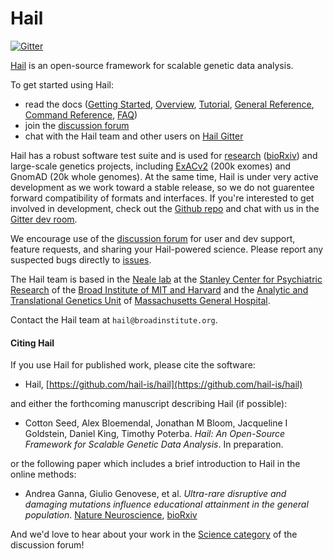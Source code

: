 # Hail

[![Gitter](https://badges.gitter.im/hail-is/hail.svg)](https://gitter.im/hail-is/hail?utm_source=badge&utm_medium=badge&utm_campaign=pr-badge)

[Hail](https://hail.is) is an open-source framework for scalable genetic data analysis.

To get started using Hail:

- read the docs ([Getting Started](https://hail.is/getting_started.html), [Overview](https://hail.is/overview.html), [Tutorial](https://hail.is/tutorial.html), [General Reference](https://hail.is/reference.html), [Command Reference](https://hail.is/commands.html), [FAQ](https://hail.is/faq.html))
- join the [discussion forum](http://discuss.hail.is)
- chat with the Hail team and other users on [Hail Gitter](https://gitter.im/hail-is/hail)

Hail has a robust software test suite and is used for [research](http://www.nature.com/neuro/journal/vaop/ncurrent/full/nn.4404.html) ([bioRxiv](http://biorxiv.org/content/early/2016/06/06/050195)) and large-scale genetics projects, including [ExACv2](http://exac.broadinstitute.org/) (200k exomes) and GnomAD (20k whole genomes). At the same time, Hail is under very active development as we work toward a stable release, so we do not guarentee forward compatibility of formats and interfaces. If you're interested to get involved in development, check out the [Github repo](https://github.com/hail-is/hail) and chat with us in the [Gitter dev room](https://gitter.im/hail-is/hail-dev).

We encourage use of the [discussion forum](http://discuss.hail.is) for user and dev support, feature requests, and sharing your Hail-powered science. Please report any suspected bugs directly to [issues](https://github.com/hail-is/hail/issues).

The Hail team is based in the [Neale lab](https://nealelab.squarespace.com/) at the [Stanley Center for Psychiatric Research](http://www.broadinstitute.org/scientific-community/science/programs/psychiatric-disease/stanley-center-psychiatric-research/stanle) of the [Broad Institute of MIT and Harvard](http://www.broadinstitute.org) and the [Analytic and Translational Genetics Unit](https://www.atgu.mgh.harvard.edu/) of [Massachusetts General Hospital](http://www.massgeneral.org/).

Contact the Hail team at `hail@broadinstitute.org`.


#### Citing Hail

If you use Hail for published work, please cite the software:

 - Hail, [https://github.com/hail-is/hail](https://github.com/hail-is/hail)

and either the forthcoming manuscript describing Hail (if possible):

 - Cotton Seed, Alex Bloemendal, Jonathan M Bloom, Jacqueline I Goldstein, Daniel King, Timothy Poterba.  _Hail: An Open-Source Framework for Scalable Genetic Data Analysis_.  In preparation.

or the following paper which includes a brief introduction to Hail in the online methods:

 - Andrea Ganna, Giulio Genovese, et al. _Ultra-rare disruptive and damaging mutations influence educational attainment in the general population_.  [Nature Neuroscience](http://www.nature.com/neuro/journal/vaop/ncurrent/full/nn.4404.html), [bioRxiv](http://biorxiv.org/content/early/2016/06/06/050195)

And we'd love to hear about your work in the [Science category](http://discuss.hail.is/c/science) of the discussion forum!
